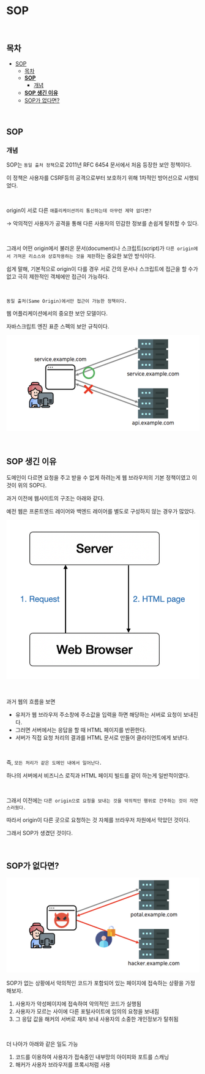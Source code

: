 # SOP

<br>

## 목차
- [SOP](#sop)
  - [목차](#목차)
  - [**SOP**](#sop-1)
    - [개념](#개념)
  - [**SOP 생긴 이유**](#sop-생긴-이유)
  - [SOP가 없다면?](#sop가-없다면)

<br>

## **SOP**

### 개념

SOP는 `동일 출처 정책`으로 2011년 RFC 6454 문서에서 처음 등장한 보안 정책이다.

이 정책은 사용자를 CSRF등의 공격으로부터 보호하기 위해 1차적인 방어선으로 시행되었다.

<br>

origin이 서로 다른 `애플리케이션끼리 통신하는데 아무런 제약 없다면?` 

→ 악의적인 사용자가 공격을 통해 다른 사용자의 민감한 정보를 손쉽게 탈취할 수 있다.

<br>

그래서 어떤 origin에서 불러온 문서(document)나 스크립트(script)가 `다른 origin에서 가져온 리소스와 상호작용하는 것을 제한`하는 중요한 보안 방식이다.

쉽게 말해, 기본적으로 origin이 다를 경우 서로 간의 문서나 스크립트에 접근을 할 수가 없고 극히 제한적인 객체에만 접근이 가능하다.

<br>

`동일 출처(Same Origin)에서만 접근이 가능한 정책이다.`

웹 어플리케이션에서의 중요한 보안 모델이다.

자바스크립트 엔진 표준 스펙의 보안 규칙이다. 

![image2.png](./img/image2.png)

<br>

## **SOP 생긴 이유**

도메인이 다르면 요청을 주고 받을 수 없게 하려는게 웹 브라우저의 기본 정책이였고 이것이 위의 SOP다.

과거 이전에 웹사이트의 구조는 아래와 같다.

예전 웹은 프론트엔드 레이어와 백엔드 레이어를 별도로 구성하지 않는 경우가 많았다. 

![image3.png](./img/image3.png)

<br>

과거 웹의 흐름을 보면

- 유저가 웹 브라우저 주소창에 주소값을 입력을 하면 해당하는 서버로 요청이 보내진다.
- 그러면 서버에서는 응답을 할 때 HTML 페이지를 반환한다.
- 서버가 직접 요청 처리의 결과를 HTML 문서로 만들어 클라이언트에게 보낸다.

<br>

즉, `모든 처리가 같은 도메인 내에서 일어난다.`

하나의 서버에서 비즈니스 로직과 HTML 페이지 빌드를 같이 하는게 일반적이였다.

<br>

그래서 이전에는 `다른 origin으로 요청을 보내는 것을 악의적인 행위로 간주하는 것이 자연스러웠다.`

따라서 origin이 다른 곳으로 요청하는 것 자체를 브라우저 차원에서 막았던 것이다.

그래서 SOP가 생겼던 것이다.

<br>

## SOP가 없다면?

![image4.png](./img/image4.png)

SOP가 없는 상황에서 악의적인 코드가 포함되어 있는 페이지에 접속하는 상황을 가정해보자. 

1. 사용자가 악성페이지에 접속하여 악의적인 코드가 실행됨
2. 사용자가 모르는 사이에 다른 포털사이트에 임의의 요청을 보내짐
3. 그 응답 값을 해커의 서버로 재차 보내 사용자의 소중한 개인정보가 탈취됨 

<br>

더 나아가 아래와 같은 일도 가능

1. 코드를 이용하여 사용자가 접속중인 내부망의 아이피와 포트를 스캐닝
2. 해커가 사용자 브라우저를 프록시처럼 사용